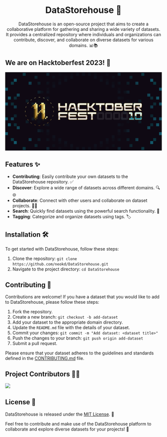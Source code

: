<div align="center">

# DataStorehouse 🚀

DataStorehouse is an open-source project that aims to create a collaborative platform for gathering and sharing a wide variety of datasets. It provides a centralized repository where individuals and organizations can contribute, discover, and collaborate on diverse datasets for various domains. 📊📚

</div>

## We are on Hacktoberfest 2023! 🎉
<img src="readme.png"/>

## Features ✨

- **Contributing**: Easily contribute your own datasets to the DataStorehouse repository. ✅
- **Discover**: Explore a wide range of datasets across different domains. 🔍🌐
- **Collaborate**: Connect with other users and collaborate on dataset projects. 🤝💡
- **Search**: Quickly find datasets using the powerful search functionality. 🔎
- **Tagging**: Categorize and organize datasets using tags. 🏷️

## Installation 🛠️

To get started with DataStorehouse, follow these steps:

1. Clone the repository: `git clone https://github.com/neokd/DataStorehouse.git`
2. Navigate to the project directory: `cd DataStorehouse`

## Contributing 👥

Contributions are welcome! If you have a dataset that you would like to add to DataStorehouse, please follow these steps:

1. Fork the repository.
2. Create a new branch: `git checkout -b add-dataset`
3. Add your dataset to the appropriate domain directory.
4. Update the `README.md` file with the details of your dataset.
5. Commit your changes: `git commit -m "Add dataset: <dataset title>"`
6. Push the changes to your branch: `git push origin add-dataset`
7. Submit a pull request.

Please ensure that your dataset adheres to the guidelines and standards defined in the [CONTRIBUTING.md](./CONTRIBUTING.md) file.

## Project Contributors 🧑‍💻
<a href="https://github.com/neokd/DataStorehouse/graphs/contributors">
  <img src="https://contrib.rocks/image?repo=neokd/DataStorehouse" />
</a>


## License 📝

DataStorehouse is released under the [MIT License](./LICENSE.md). 📄

Feel free to contribute and make use of the DataStorehouse platform to collaborate and explore diverse datasets for your projects! 🌟
